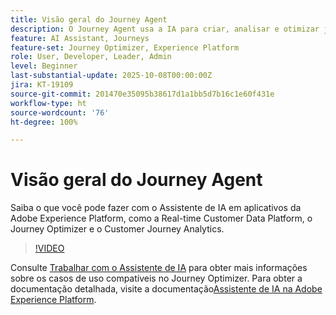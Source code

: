 ```yaml
---
title: Visão geral do Journey Agent
description: O Journey Agent usa a IA para criar, analisar e otimizar jornadas de B2B/B2C por meio de uma interface de conversa.
feature: AI Assistant, Journeys
feature-set: Journey Optimizer, Experience Platform
role: User, Developer, Leader, Admin
level: Beginner
last-substantial-update: 2025-10-08T00:00:00Z
jira: KT-19109
source-git-commit: 201470e35095b38617d1a1bb5d7b16c1e60f431e
workflow-type: ht
source-wordcount: '76'
ht-degree: 100%

---
```


# Visão geral do Journey Agent

Saiba o que você pode fazer com o Assistente de IA em aplicativos da Adobe Experience Platform, como a Real-time Customer Data Platform, o Journey Optimizer e o Customer Journey Analytics.

>[!VIDEO](https://video.tv.adobe.com/v/3429845/?learn=on)

Consulte [Trabalhar com o Assistente de IA](https://experienceleague.adobe.com/pt-br/docs/journey-optimizer/using/get-started/ai-assistant) para obter mais informações sobre os casos de uso compatíveis no Journey Optimizer. Para obter a documentação detalhada, visite a documentação[Assistente de IA na Adobe Experience Platform](https://experienceleague.adobe.com/pt-br/docs/experience-platform/ai-assistant/home).

